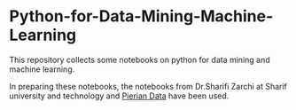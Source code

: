 # Python-for-Data-Mining-Machine-Learning
This repository collects some notebooks on python for data mining and machine learning.

In preparing these notebooks,  the notebooks from Dr.Sharifi Zarchi at Sharif university and technology and <a href="http://www.pieriandata.com">Pierian Data</a> have been used.
